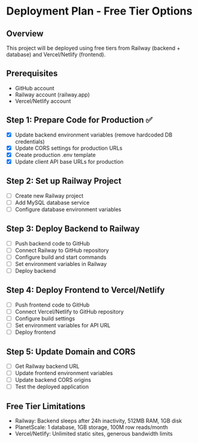# Deployment Plan - Free Tier Options

## Overview
This project will be deployed using free tiers from Railway (backend + database) and Vercel/Netlify (frontend).

## Prerequisites
- GitHub account
- Railway account (railway.app)
- Vercel/Netlify account

## Step 1: Prepare Code for Production ✅
- [x] Update backend environment variables (remove hardcoded DB credentials)
- [x] Update CORS settings for production URLs
- [x] Create production .env template
- [x] Update client API base URLs for production

## Step 2: Set up Railway Project
- [ ] Create new Railway project
- [ ] Add MySQL database service
- [ ] Configure database environment variables

## Step 3: Deploy Backend to Railway
- [ ] Push backend code to GitHub
- [ ] Connect Railway to GitHub repository
- [ ] Configure build and start commands
- [ ] Set environment variables in Railway
- [ ] Deploy backend

## Step 4: Deploy Frontend to Vercel/Netlify
- [ ] Push frontend code to GitHub
- [ ] Connect Vercel/Netlify to GitHub repository
- [ ] Configure build settings
- [ ] Set environment variables for API URL
- [ ] Deploy frontend

## Step 5: Update Domain and CORS
- [ ] Get Railway backend URL
- [ ] Update frontend environment variables
- [ ] Update backend CORS origins
- [ ] Test the deployed application

## Free Tier Limitations
- Railway: Backend sleeps after 24h inactivity, 512MB RAM, 1GB disk
- PlanetScale: 1 database, 1GB storage, 100M row reads/month
- Vercel/Netlify: Unlimited static sites, generous bandwidth limits
